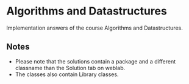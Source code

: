 # Algorithms and Datastructures

Implementation answers of the course Algorithms and Datastructures.

## Notes
- Please note that the solutions contain a package and a different classname than the Solution tab on weblab. 
- The classes also contain Library classes.